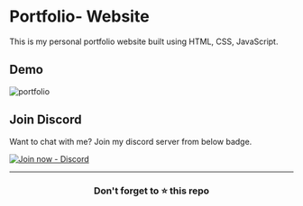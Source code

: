 # Portfolio- Website
This is my personal portfolio website built using HTML, CSS, JavaScript.

## Demo
![portfolio](https://user-images.githubusercontent.com/107752425/192083103-e773c142-6ed0-4223-8fca-62525c2f908a.png)

## Join Discord

Want to chat with me? Join my discord server from below badge.

[![Join now - Discord](https://img.shields.io/badge/Join_now-Discord-2ea44f?style=for-the-badge&logo=discord&logoColor=white)](https://discord.gg/CapGk4dEaV)

------

<div align="center">
<h3>Don't forget to ⭐ this repo</h3>
</div>
